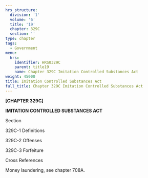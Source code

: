 ```yaml
---
hrs_structure:
  division: '1'
  volume: '6'
  title: '19'
  chapter: 329C
  section: ''
type: chapter
tags:
  - Government
menu:
  hrs:
    identifier: HRS0329C
    parent: title19
    name: Chapter 329C Imitation Controlled Substances Act
weight: 45000
title: Imitation Controlled Substances Act
full_title: Chapter 329C Imitation Controlled Substances Act
---
```

**[CHAPTER 329C]**

**IMITATION CONTROLLED SUBSTANCES ACT**

Section

329C-1 Definitions

329C-2 Offenses

329C-3 Forfeiture

Cross References

Money laundering, see chapter 708A.
